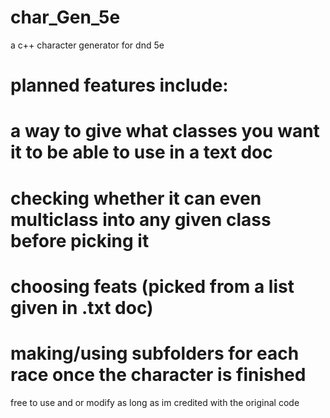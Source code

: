 # char_Gen_5e
a c++ character generator for dnd 5e


# planned features include:
# a way to give what classes you want it to be able to use in a text doc
# checking whether it can even multiclass into any given class before picking it
# choosing feats (picked from a list given in .txt doc)
# making/using subfolders for each race once the character is finished


free to use and or modify as long as im credited with the original code
